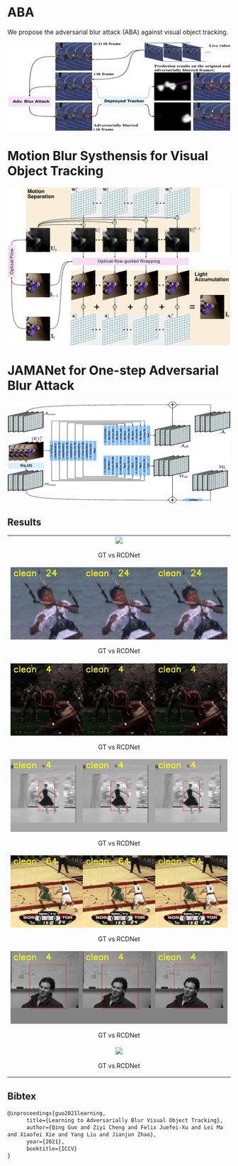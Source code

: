 # ABA
We propose the adversarial blur attack (ABA) against visual object tracking. 

<img align="center" src="./fig1.png" swidth="500">

# Motion Blur Systhensis for Visual Object Tracking

<img align="center" src="./fig_blusys.png" swidth="500">

# JAMANet for One-step Adversarial Blur Attack
<img align="center" src="./fig_arch.png" swidth="500">

## Results

<table>
    <tr>
        <td ><center><img src="./case0.gif"  > <p align="center">GT vs RCDNet</p> </center></td>
    </tr>
    <tr>
        <td ><center><img src="./case1.gif" > <p align="center">GT vs RCDNet</p> </center></td>
    </tr>
    <tr>
        <td ><center><img src="./case2.gif" > <p align="center">GT vs RCDNet</p> </center></td>
    </tr>
    <tr>
        <td ><center><img src="./case3.gif" > <p align="center">GT vs RCDNet</p> </center></td>
    </tr>
    <tr>
        <td ><center><img src="./case4.gif" > <p align="center">GT vs RCDNet</p> </center></td>
    </tr>
    <tr>
        <td ><center><img src="./case5.gif" > <p align="center">GT vs RCDNet</p> </center></td>
    </tr>
    <tr>
        <td ><center><img src="./case7.gif" > <p align="center">GT vs RCDNet</p> </center></td>
    </tr>
</table>


## Bibtex

```
@inproceedings{guo2021learning,
      title={Learning to Adversarially Blur Visual Object Tracking}, 
      author={Qing Guo and Ziyi Cheng and Felix Juefei-Xu and Lei Ma and Xiaofei Xie and Yang Liu and Jianjun Zhao},
      year={2021},
      booktitle={ICCV}
}
```

